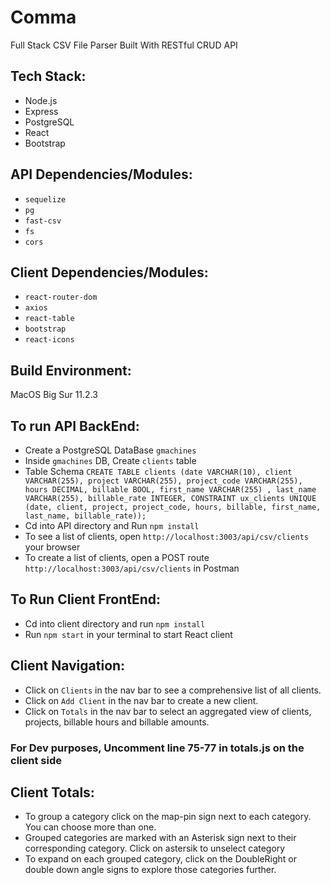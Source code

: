 # Comma
Full Stack CSV File Parser Built With RESTful CRUD API 

## Tech Stack:
- Node.js
- Express 
- PostgreSQL
- React
- Bootstrap

## API Dependencies/Modules:
- ```sequelize```
- ```pg```
- ```fast-csv```
- ```fs```
- ```cors```

## Client Dependencies/Modules:
- ```react-router-dom```
- ```axios```
- ```react-table```
- ```bootstrap```
- ```react-icons```

## Build Environment:
MacOS Big Sur 11.2.3


## To run API BackEnd:
- Create a PostgreSQL DataBase ```gmachines```
- Inside ```gmachines``` DB, Create ```clients``` table
- Table Schema ```CREATE TABLE clients (date VARCHAR(10), client VARCHAR(255), project VARCHAR(255), project_code VARCHAR(255), hours DECIMAL, billable BOOL, first_name VARCHAR(255) , last_name VARCHAR(255), billable_rate INTEGER, CONSTRAINT ux_clients UNIQUE (date, client, project, project_code, hours, billable, first_name, last_name, billable_rate));```
- Cd into API directory and Run ```npm install```
- To see a list of clients, open ```http://localhost:3003/api/csv/clients``` your browser
- To create a list of clients, open a POST route ```http://localhost:3003/api/csv/clients``` in Postman

## To Run Client FrontEnd:
- Cd into client directory and run ```npm install```
- Run ```npm start``` in your terminal to start React client

## Client Navigation:
- Click on ```Clients``` in the nav bar to see a comprehensive list of all clients.
- Click on ```Add Client``` in the nav bar to create a new client.
- Click on ```Totals``` in the nav bar to select an aggregated view of clients, projects, billable hours and billable amounts.

### For Dev purposes, Uncomment line 75-77 in totals.js on the client side

## Client Totals:
- To group a category click on the map-pin sign next to each category. You can choose more than one.
- Grouped categories are marked with an Asterisk sign next to their corresponding category. Click on astersik to unselect category
- To expand on each grouped category, click on the DoubleRight or double down angle signs to explore those categories further. 